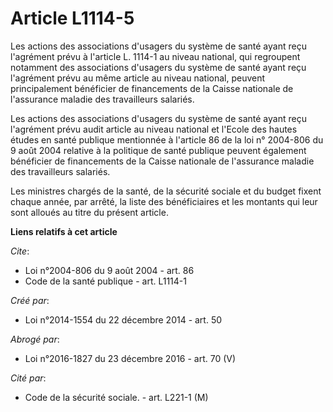 # Article L1114-5

Les actions des associations d'usagers du système de santé ayant reçu l'agrément prévu à l'article L. 1114-1 au niveau
national, qui regroupent notamment des associations d'usagers du système de santé ayant reçu l'agrément prévu au même article
au niveau national, peuvent principalement bénéficier de financements de la Caisse nationale de l'assurance maladie des
travailleurs salariés. 

Les actions des associations d'usagers du système de santé ayant reçu l'agrément prévu audit article au niveau national et
l'Ecole des hautes études en santé publique mentionnée à l'article 86 de la loi n° 2004-806 du 9 août 2004 relative à la
politique de santé publique peuvent également bénéficier de financements de la Caisse nationale de l'assurance maladie des
travailleurs salariés. 

Les ministres chargés de la santé, de la sécurité sociale et du budget fixent chaque année, par arrêté, la liste des
bénéficiaires et les montants qui leur sont alloués au titre du présent article.

**Liens relatifs à cet article**

_Cite_:

  - Loi n°2004-806 du 9 août 2004 - art. 86
  - Code de la santé publique - art. L1114-1

_Créé par_:

  - Loi n°2014-1554 du 22 décembre 2014 - art. 50

_Abrogé par_:

  - Loi n°2016-1827 du 23 décembre 2016 - art. 70 (V)

_Cité par_:

  - Code de la sécurité sociale. - art. L221-1 (M)

